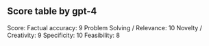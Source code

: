 ## Score table by gpt-4
Score: 
Factual accuracy: 9
Problem Solving / Relevance: 10
Novelty / Creativity: 9
Specificity: 10
Feasibility: 8